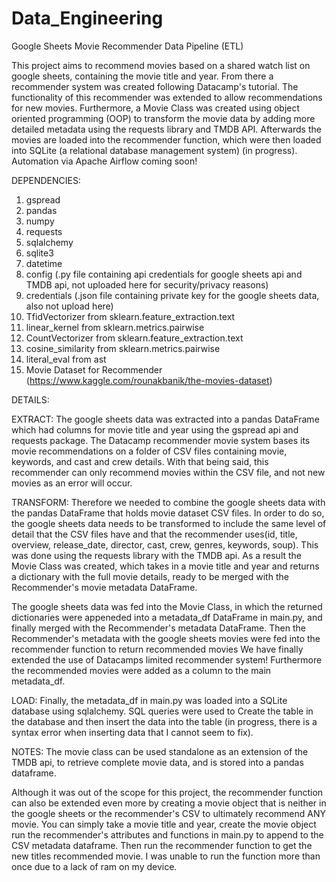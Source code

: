 # Data_Engineering

Google Sheets Movie Recommender Data Pipeline (ETL)


This project aims to recommend movies based on a shared watch list on google sheets, containing the movie title and year. From there a recommender system was created following Datacamp's tutorial. The functionality of this recommender was extended to allow recommendations for new movies. Furthermore, a Movie Class was created using object oriented programming (OOP) to transform the movie data by adding more detailed metadata using the requests library and TMDB API. Afterwards the movies are loaded into the recommender function, which were then loaded into SQLite (a relational database management system) (in progress). Automation via Apache Airflow coming soon!


DEPENDENCIES:
1. gspread
2. pandas
3. numpy
4. requests
5. sqlalchemy
6. sqlite3
7. datetime
8. config (.py file containing api credentials for google sheets api and TMDB api, not uploaded here for security/privacy reasons)
9. credentials (.json file containing private key for the google sheets data, also not upload here)
10. TfidVectorizer from sklearn.feature_extraction.text
11. linear_kernel from sklearn.metrics.pairwise
12. CountVectorizer from sklearn.feature_extraction.text
13. cosine_similarity from sklearn.metrics.pairwise
14. literal_eval from ast
15. Movie Dataset for Recommender (https://www.kaggle.com/rounakbanik/the-movies-dataset)
 


DETAILS:

EXTRACT:
The google sheets data was extracted into a pandas DataFrame which had columns for movie title and year using the gspread api and requests package.
The Datacamp recommender movie system bases its movie recommendations on a folder of CSV files containing movie, keywords, and cast and crew details.
With that being said, this recommender can only recommend movies within the CSV file, and not new movies as an error will occur.

TRANSFORM:
Therefore we needed to combine the google sheets data with the pandas DataFrame that holds movie dataset CSV files.
In order to do so, the google sheets data needs to be transformed to include the same level of detail that the CSV files have and that the recommender uses(id, title, overview, release_date, director, cast, crew, genres, keywords, soup).
This was done using the requests library with the TMDB api.
As a result the Movie Class was created, which takes in a movie title and year and returns a dictionary with the full movie details, ready to be merged with the Recommender's movie metadata DataFrame.

The google sheets data was fed into the Movie Class, in which the returned dictionaries were appeneded into a metadata_df DataFrame in main.py, and finally merged with the Recommender's metadata DataFrame.
Then the Recommender's metadata with the google sheets movies were fed into the recommender function to return recommended movies
We have finally extended the use of Datacamps limited recommender system!
Furthermore the recommended movies were added as a column to the main metadata_df.

LOAD:
Finally, the metadata_df in main.py was loaded into a SQLite database using sqlalchemy.
SQL queries were used to Create the table in the database and then insert the data into the table (in progress, there is a syntax error when inserting data that I cannot seem to fix).


NOTES:
The movie class can be used standalone as an extension of the TMDB api, to retrieve complete movie data, and is stored into a pandas dataframe.

Although it was out of the scope for this project, the recommender function can also be extended even more by creating a movie object that is neither in the google sheets or the recommender's CSV to ultimately recommend ANY movie. You can simply take a movie title and year, create the movie object run the recommender's attributes and functions in main.py to append to the CSV metadata dataframe. Then run the recommender function to get the new titles recommended movie. I was unable to run the function more than once due to a lack of ram on my device. 
